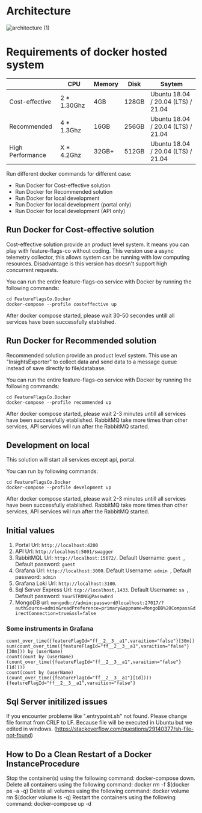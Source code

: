 # Architecture

![architecture (1)](https://user-images.githubusercontent.com/68597908/130887752-520dbc6e-5a6d-47df-b1c6-19260d6cfcd7.png)



# Requirements of docker hosted system

|                  | CPU          | Memory |  Disk    | Ssytem                             |
| ---------------- | ------------ | ------ | -------- | ---------------------------------- |
| Cost-effective   | 2 * 1.30Ghz  | 4GB    |  128GB   | Ubuntu 18.04 / 20.04 (LTS) / 21.04 |
| Recommended      | 4 * 1.3Ghz   | 16GB   |  256GB   | Ubuntu 18.04 / 20.04 (LTS) / 21.04 |
| High Performance | X * 4.2Ghz   | 32GB+  |  512GB   | Ubuntu 18.04 / 20.04 (LTS) / 21.04 |

Run different docker commands for different case:

- Run Docker for Cost-effective solution
- Run Docker for Recommended solution
- Run Docker for local development
- Run Docker for local development (portal only)
- Run Docker for local development (API only)

## Run Docker for Cost-effective solution

Cost-effective solution provide an product level system. It means you can play with feature-flags-co without coding. This version use a async telemetry collector, this allows system can be running with low computing resources. Disadvantage is this version has doesn't support high concurrent requests.

You can run the entire feature-flags-co service with Docker by running the following commands:

    cd FeatureFlagsCo.Docker
    docker-compose --profile costeffective up


After docker compose started, please wait 30-50 secondes untill all services have been successfully etablished.

## Run Docker for Recommended solution

Recommended solution provide an product level system. This use an "InsightsExporter" to collect data and send data to a message queue instead of save directly to file/database.

You can run the entire feature-flags-co service with Docker by running the following commands:

    cd FeatureFlagsCo.Docker
    docker-compose --profile recommended up


After docker compose started, please wait 2-3 minutes untill all services have been successfully etablished. RabbitMQ take more times than other services, API services will run after the RabbitMQ started.

## Development on local

This solution will start all services except api, portal.

You can run by following commands:

    cd FeatureFlagsCo.Docker
    docker-compose --profile development up


After docker compose started, please wait 2-3 minutes untill all services have been successfully etablished. RabbitMQ take more times than other services, API services will run after the RabbitMQ started.


## Initial values

1. Portal Url: `http://localhost:4200`
2. API Url: `http://localhost:5001/swagger`
3. RabbitMQL Url: `http://localhost:15672/`. Default Username: `guest `, Default password: `guest`
4. Grafana Url: `http://localhost:3000`.  Default Username: `admin `, Default password: `admin`
5. Grafana Loki Url: `http://localhost:3100`.
6. Sql Server Express Url: `tcp://localhost,1433`. Default Username: `sa `, Default password: `YourSTRONG@Passw0rd`
7. MongoDB url: `mongodb://admin:password@localhost:27017/?authSource=admin&readPreference=primary&appname=MongoDB%20Compass&directConnection=true&ssl=false`

### Some instruments in Grafana

    count_over_time({featureFlagId="ff__2__3__a1",varaition="false"}[30m])
    sum(count_over_time({featureFlagId="ff__2__3__a1",varaition="false"}[30m])) by (userName)
    count(count by (userName) (count_over_time({featureFlagId="ff__2__3__a1",varaition="false"}[1d])))
    count(count by (userName) (count_over_time({featureFlagId="ff__2__3__a1"}[1d])))
    {featureFlagId="ff__2__3__a1",varaition="false"}

## Sql Server initilized issues

If you encounter probleme like ".entrypoint.sh" not found. Please change file format from CRLF to LF. Because file will be executed in Ubuntu but we edited in windows. (https://stackoverflow.com/questions/29140377/sh-file-not-found)

## How to Do a Clean Restart of a Docker InstanceProcedure

Stop the container(s) using the following command: docker-compose down.
Delete all containers using the following command: docker rm -f $(docker ps -a -q)
Delete all volumes using the following command: docker volume rm $(docker volume ls -q)
Restart the containers using the following command: docker-compose up -d


